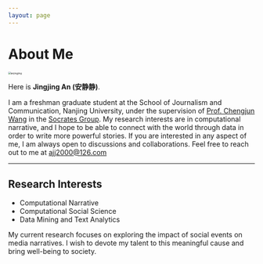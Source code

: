 ```yaml
---
layout: page
---
```


# About Me

<img src="https://jingjing-an.github.io/anjingjing.jpg" alt="anjingjing" style="zoom:35%;" />



Here is **Jingjing An (安静静)**.

I am a freshman graduate student at the School of Journalism and Communication, Nanjing University, under the supervision of [Prof. Chengjun Wang](https://github.com/chengjun) in the [Socrates Group](https://github.com/SocratesClub). My research interests are in computational narrative, and I hope to be able to connect with the world through data in order to write more powerful stories. If you are interested in any aspect of me, I am always open to discussions and collaborations. Feel free to reach out to me at ajj2000@126.com

---

## Research Interests

- Computational Narrative
- Computational Social Science
- Data Mining and Text Analytics

My current research focuses on exploring the impact of social events on media narratives. I wish to devote my talent to this meaningful cause and bring well-being to society.

